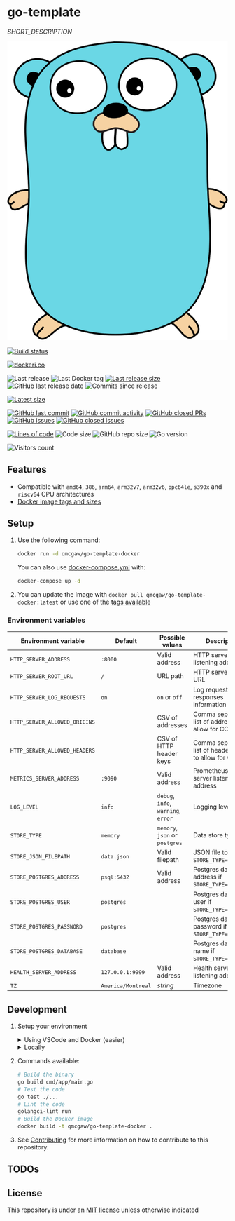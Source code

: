 # go-template

*SHORT_DESCRIPTION*

![Title](https://raw.githubusercontent.com/qdm12/go-template/main/title.svg)

[![Build status](https://github.com/qdm12/go-template/workflows/CI/badge.svg)](https://github.com/qdm12/go-template/actions?query=workflow%3ACI)

[![dockeri.co](https://dockeri.co/image/qmcgaw/go-template-docker)](https://hub.docker.com/r/qmcgaw/go-template-docker)

![Last release](https://img.shields.io/github/release/qdm12/go-template?label=Last%20release)
![Last Docker tag](https://img.shields.io/docker/v/qmcgaw/go-template-docker?sort=semver&label=Last%20Docker%20tag)
[![Last release size](https://img.shields.io/docker/image-size/qmcgaw/go-template-docker?sort=semver&label=Last%20released%20image)](https://hub.docker.com/r/qmcgaw/go-template-docker/tags?page=1&ordering=last_updated)
![GitHub last release date](https://img.shields.io/github/release-date/qdm12/go-template?label=Last%20release%20date)
![Commits since release](https://img.shields.io/github/commits-since/qdm12/go-template/latest?sort=semver)

[![Latest size](https://img.shields.io/docker/image-size/qmcgaw/go-template-docker/latest?label=Latest%20image)](https://hub.docker.com/r/qmcgaw/go-template-docker/tags)

[![GitHub last commit](https://img.shields.io/github/last-commit/qdm12/go-template.svg)](https://github.com/qdm12/go-template/commits/main)
[![GitHub commit activity](https://img.shields.io/github/commit-activity/y/qdm12/go-template.svg)](https://github.com/qdm12/go-template/graphs/contributors)
[![GitHub closed PRs](https://img.shields.io/github/issues-pr-closed/qdm12/go-template.svg)](https://github.com/qdm12/go-template/pulls?q=is%3Apr+is%3Aclosed)
[![GitHub issues](https://img.shields.io/github/issues/qdm12/go-template.svg)](https://github.com/qdm12/go-template/issues)
[![GitHub closed issues](https://img.shields.io/github/issues-closed/qdm12/go-template.svg)](https://github.com/qdm12/go-template/issues?q=is%3Aissue+is%3Aclosed)

[![Lines of code](https://img.shields.io/tokei/lines/github/qdm12/go-template)](https://github.com/qdm12/go-template)
![Code size](https://img.shields.io/github/languages/code-size/qdm12/go-template)
![GitHub repo size](https://img.shields.io/github/repo-size/qdm12/go-template)
![Go version](https://img.shields.io/github/go-mod/go-version/qdm12/go-template)

![Visitors count](https://visitor-badge.laobi.icu/badge?page_id=go-template.readme)

## Features

- Compatible with `amd64`, `386`, `arm64`, `arm32v7`, `arm32v6`, `ppc64le`, `s390x` and `riscv64` CPU architectures
- [Docker image tags and sizes](https://hub.docker.com/r/qmcgaw/go-template-docker/tags)

## Setup

1. Use the following command:

    ```sh
    docker run -d qmcgaw/go-template-docker
    ```

    You can also use [docker-compose.yml](https://github.com/qdm12/go-template/blob/main/docker-compose.yml) with:

    ```sh
    docker-compose up -d
    ```

1. You can update the image with `docker pull qmcgaw/go-template-docker:latest` or use one of the [tags available](https://hub.docker.com/r/qmcgaw/go-template-docker/tags)

### Environment variables

| Environment variable | Default | Possible values | Description |
| --- | --- | --- | --- |
| `HTTP_SERVER_ADDRESS` | `:8000` | Valid address | HTTP server listening address |
| `HTTP_SERVER_ROOT_URL` | `/` | URL path | HTTP server root URL |
| `HTTP_SERVER_LOG_REQUESTS` | `on` | `on` or `off` | Log requests and responses information |
| `HTTP_SERVER_ALLOWED_ORIGINS` | | CSV of addresses | Comma separated list of addresses to allow for CORS |
| `HTTP_SERVER_ALLOWED_HEADERS` | | CSV of HTTP header keys | Comma separated list of header keys to allow for CORS |
| `METRICS_SERVER_ADDRESS` | `:9090` | Valid address | Prometheus HTTP server listening address |
| `LOG_LEVEL` | `info` | `debug`, `info`, `warning`, `error` | Logging level |
| `STORE_TYPE` | `memory` | `memory`, `json` or `postgres` | Data store type |
| `STORE_JSON_FILEPATH` | `data.json` | Valid filepath | JSON file to use if `STORE_TYPE=json` |
| `STORE_POSTGRES_ADDRESS` | `psql:5432` | Valid address | Postgres database address if `STORE_TYPE=postgres` |
| `STORE_POSTGRES_USER` | `postgres` | | Postgres database user if `STORE_TYPE=postgres` |
| `STORE_POSTGRES_PASSWORD` | `postgres` | | Postgres database password if `STORE_TYPE=postgres` |
| `STORE_POSTGRES_DATABASE` | `database` | | Postgres database name if `STORE_TYPE=postgres` |
| `HEALTH_SERVER_ADDRESS` | `127.0.0.1:9999` | Valid address | Health server listening address |
| `TZ` | `America/Montreal` | *string* | Timezone |

## Development

1. Setup your environment

    <details><summary>Using VSCode and Docker (easier)</summary><p>

    Please refer to the corresponding [readme](.devcontainer).

    </p></details>

    <details><summary>Locally</summary><p>

    1. Install [Go](https://golang.org/dl/), [Docker](https://www.docker.com/products/docker-desktop) and [Git](https://git-scm.com/downloads)
    1. Install Go dependencies with

        ```sh
        go mod download
        ```

    1. Install [golangci-lint](https://github.com/golangci/golangci-lint#install)
    1. You might want to use an editor such as [Visual Studio Code](https://code.visualstudio.com/download) with the [Go extension](https://code.visualstudio.com/docs/languages/go).

    </p></details>

1. Commands available:

    ```sh
    # Build the binary
    go build cmd/app/main.go
    # Test the code
    go test ./...
    # Lint the code
    golangci-lint run
    # Build the Docker image
    docker build -t qmcgaw/go-template-docker .
    ```

1. See [Contributing](https://github.com/qdm12/go-template/main/.github/CONTRIBUTING.md) for more information on how to contribute to this repository.

## TODOs

## License

This repository is under an [MIT license](https://github.com/qdm12/go-template/main/license) unless otherwise indicated
